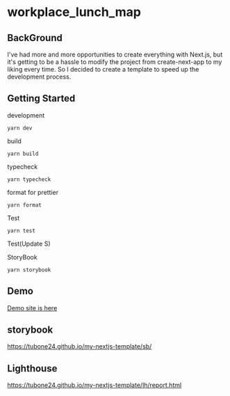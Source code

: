 # workplace_lunch_map

## BackGround

I've had more and more opportunities to create everything with Next.js, but it's getting to be a hassle to modify the project from create-next-app to my liking every time. So I decided to create a template to speed up the development process.

## Getting Started

development

```
yarn dev
```

build

```
yarn build
```

typecheck

```
yarn typecheck
```

format for prettier

```
yarn format
```

Test

```
yarn test
```

Test(Update S)

StoryBook

```
yarn storybook
```

## Demo

[Demo site is here](https://my-nextjs-template-tubone24.vercel.app/)

## storybook

<https://tubone24.github.io/my-nextjs-template/sb/>

## Lighthouse

<https://tubone24.github.io/my-nextjs-template/lh/report.html>

